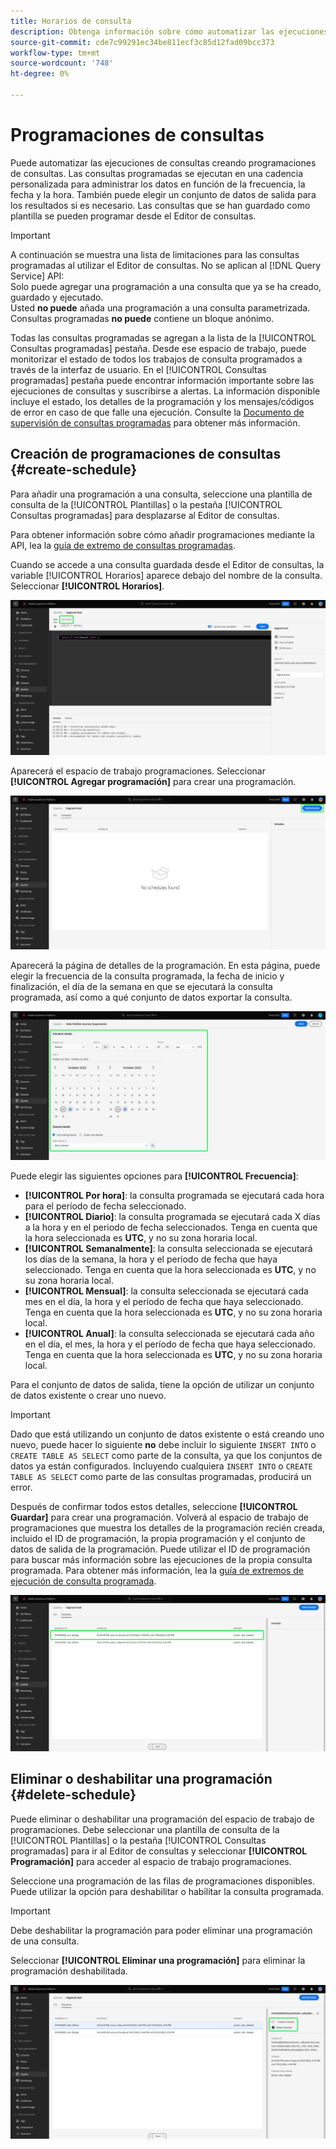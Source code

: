 ```yaml
---
title: Horarios de consulta
description: Obtenga información sobre cómo automatizar las ejecuciones de consultas programadas, eliminar o deshabilitar una programación de consultas y utilizar las opciones de programación disponibles a través de la interfaz de usuario de Adobe Experience Platform.
source-git-commit: cde7c99291ec34be811ecf3c85d12fad09bcc373
workflow-type: tm+mt
source-wordcount: '748'
ht-degree: 0%

---
```


# Programaciones de consultas

Puede automatizar las ejecuciones de consultas creando programaciones de consultas. Las consultas programadas se ejecutan en una cadencia personalizada para administrar los datos en función de la frecuencia, la fecha y la hora. También puede elegir un conjunto de datos de salida para los resultados si es necesario. Las consultas que se han guardado como plantilla se pueden programar desde el Editor de consultas.

>[!IMPORTANT]
>
>A continuación se muestra una lista de limitaciones para las consultas programadas al utilizar el Editor de consultas. No se aplican al [!DNL Query Service] API:<br/>Solo puede agregar una programación a una consulta que ya se ha creado, guardado y ejecutado.<br/>Usted **no puede** añada una programación a una consulta parametrizada.<br/>Consultas programadas **no puede** contiene un bloque anónimo.

Todas las consultas programadas se agregan a la lista de la [!UICONTROL Consultas programadas] pestaña. Desde ese espacio de trabajo, puede monitorizar el estado de todos los trabajos de consulta programados a través de la interfaz de usuario. En el [!UICONTROL Consultas programadas] pestaña puede encontrar información importante sobre las ejecuciones de consultas y suscribirse a alertas. La información disponible incluye el estado, los detalles de la programación y los mensajes/códigos de error en caso de que falle una ejecución. Consulte la [Documento de supervisión de consultas programadas](./monitor-queries.md) para obtener más información.

## Creación de programaciones de consultas {#create-schedule}

Para añadir una programación a una consulta, seleccione una plantilla de consulta de la [!UICONTROL Plantillas] o la pestaña [!UICONTROL Consultas programadas] para desplazarse al Editor de consultas.

Para obtener información sobre cómo añadir programaciones mediante la API, lea la [guía de extremo de consultas programadas](../api/scheduled-queries.md).

Cuando se accede a una consulta guardada desde el Editor de consultas, la variable [!UICONTROL Horarios] aparece debajo del nombre de la consulta. Seleccionar **[!UICONTROL Horarios]**.

![Editor de consultas con la ficha Programaciones resaltada.](../images/ui/query-schedules/schedules-tab.png)

Aparecerá el espacio de trabajo programaciones. Seleccionar **[!UICONTROL Agregar programación]** para crear una programación.

![Espacio de trabajo de programación del Editor de consultas con la opción Agregar programación resaltada.](../images/ui/query-schedules/add-schedule.png)

Aparecerá la página de detalles de la programación. En esta página, puede elegir la frecuencia de la consulta programada, la fecha de inicio y finalización, el día de la semana en que se ejecutará la consulta programada, así como a qué conjunto de datos exportar la consulta.

![Se ha resaltado el panel Detalles de programación.](../images/ui/query-schedules/schedule-details.png)

Puede elegir las siguientes opciones para **[!UICONTROL Frecuencia]**:

- **[!UICONTROL Por hora]**: la consulta programada se ejecutará cada hora para el período de fecha seleccionado.
- **[!UICONTROL Diario]**: la consulta programada se ejecutará cada X días a la hora y en el periodo de fecha seleccionados. Tenga en cuenta que la hora seleccionada es **UTC**, y no su zona horaria local.
- **[!UICONTROL Semanalmente]**: la consulta seleccionada se ejecutará los días de la semana, la hora y el período de fecha que haya seleccionado. Tenga en cuenta que la hora seleccionada es **UTC**, y no su zona horaria local.
- **[!UICONTROL Mensual]**: la consulta seleccionada se ejecutará cada mes en el día, la hora y el período de fecha que haya seleccionado. Tenga en cuenta que la hora seleccionada es **UTC**, y no su zona horaria local.
- **[!UICONTROL Anual]**: la consulta seleccionada se ejecutará cada año en el día, el mes, la hora y el período de fecha que haya seleccionado. Tenga en cuenta que la hora seleccionada es **UTC**, y no su zona horaria local.

Para el conjunto de datos de salida, tiene la opción de utilizar un conjunto de datos existente o crear uno nuevo.

>[!IMPORTANT]
>
> Dado que está utilizando un conjunto de datos existente o está creando uno nuevo, puede hacer lo siguiente **no** debe incluir lo siguiente `INSERT INTO` o `CREATE TABLE AS SELECT` como parte de la consulta, ya que los conjuntos de datos ya están configurados. Incluyendo cualquiera `INSERT INTO` o `CREATE TABLE AS SELECT` como parte de las consultas programadas, producirá un error.

Después de confirmar todos estos detalles, seleccione **[!UICONTROL Guardar]** para crear una programación. Volverá al espacio de trabajo de programaciones que muestra los detalles de la programación recién creada, incluido el ID de programación, la propia programación y el conjunto de datos de salida de la programación. Puede utilizar el ID de programación para buscar más información sobre las ejecuciones de la propia consulta programada. Para obtener más información, lea la [guía de extremos de ejecución de consulta programada](../api/runs-scheduled-queries.md).

![Espacio de trabajo de programaciones con la programación recién creada resaltada.](../images/ui/query-schedules/schedules-workspace.png)

## Eliminar o deshabilitar una programación {#delete-schedule}

Puede eliminar o deshabilitar una programación del espacio de trabajo de programaciones. Debe seleccionar una plantilla de consulta de la [!UICONTROL Plantillas] o la pestaña [!UICONTROL Consultas programadas] para ir al Editor de consultas y seleccionar **[!UICONTROL Programación]** para acceder al espacio de trabajo programaciones.

Seleccione una programación de las filas de programaciones disponibles. Puede utilizar la opción para deshabilitar o habilitar la consulta programada.

>[!IMPORTANT]
>
>Debe deshabilitar la programación para poder eliminar una programación de una consulta.

Seleccionar **[!UICONTROL Eliminar una programación]** para eliminar la programación deshabilitada.

![Espacio de trabajo de programaciones con las opciones Deshabilitar programación y Eliminar programación resaltadas.](../images/ui/query-schedules/delete-schedule.png)


